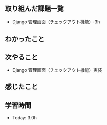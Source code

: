 ## 取り組んだ課題一覧
- Django 管理画面（チェックアウト機能）:3h


## わかったこと

## 次やること
- Django 管理画面（チェックアウト機能）実装
## 感じたこと

## 学習時間
- Today: 3.0h